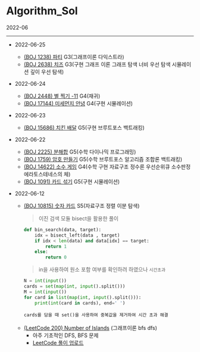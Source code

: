 # Algorithm_Sol

2022-06
___

- 2022-06-25
    - [(BOJ 1238) 파티](https://github.com/minho511/algorithm_solution/blob/master/baekjoon_python/%5B1238%5D%20%ED%8C%8C%ED%8B%B0.py) G3(그래프이론 다익스트라)
    - [(BOJ 2638) 치즈](https://github.com/minho511/algorithm_solution/blob/master/baekjoon_python/%5B2638%5D%20%EC%B9%98%EC%A6%88.py) G3(구현 그래프 이론 그래프 탐색 너비 우선 탐색 시뮬레이션 깊이 우선 탐색)
- 2022-06-24
    - [(BOJ 2448) 별 찍기 -11](https://github.com/minho511/algorithm_solution/blob/master/baekjoon_python/%5B2448%5D%20%EB%B3%84%20%EC%B0%8D%EA%B8%B0%20-%2011.py) G4(재귀)
    - [(BOJ 17144) 미세먼지 안녕](https://github.com/minho511/algorithm_solution/blob/master/baekjoon_python/%5B17144%5D%20%EB%AF%B8%EC%84%B8%EB%A8%BC%EC%A7%80%20%EC%95%88%EB%85%95.py) G4(구현 시뮬레이션)
- 2022-06-23
    - [(BOJ 15686) 치킨 배달](https://github.com/minho511/algorithm_solution/blob/master/baekjoon_python/%5B15686%5D%20%EC%B9%98%ED%82%A8%EB%B0%B0%EB%8B%AC.py) G5(구현 브루트포스 백트래킹)  


- 2022-06-22
    - [(BOJ 2225) 분해합](https://github.com/minho511/algorithm_solution/blob/master/baekjoon_python/%5B2225%5D%20%ED%95%A9%EB%B6%84%ED%95%B4.py) G5(수학 다이나믹 프로그래밍)
    - [(BOJ 1759) 암호 만들기](https://github.com/minho511/algorithm_solution/blob/master/baekjoon_python/%5B1759%5D%20%EC%95%94%ED%98%B8%20%EB%A7%8C%EB%93%A4%EA%B8%B0.py) G5(수학 브루트포스 알고리즘 조합론 백트래킹)
    - [(BOJ 14622) 소수 게임](https://github.com/minho511/algorithm_solution/blob/master/baekjoon_python/%5B14622%5D%20%EC%86%8C%EC%88%98%20%EA%B2%8C%EC%9E%84.py) G4(수학 구현 자료구조 정수론 우선순위큐 소수판정 에라토스테네스의 체)  
    - [(BOJ 1091) 카드 섞기](https://github.com/minho511/algorithm_solution/blob/master/baekjoon_python/%5B1091%5D%EC%B9%B4%EB%93%9C%20%EC%84%9E%EA%B8%B0.py) G5(구현 시뮬레이션)


    
- 2022-06-12
    - [(BOJ 10815) 숫자 카드](https://github.com/minho511/algorithm_solution/blob/master/baekjoon_python/%5B10815%5D%20%EC%88%AB%EC%9E%90%20%EC%B9%B4%EB%93%9C.py) S5(자료구조 정렬 이분 탐색)
        > 이진 검색 모듈 bisect을 활용한 풀이
        ```python
        def bin_search(data, target):
            idx = bisect_left(data , target)
            if idx < len(data) and data[idx] == target:
                return 1
            else:
                return 0
        ```
        > in을 사용하여 원소 포함 여부를 확인하려 하였으나 `시간초과`
        ```python
        N = int(input())
        cards = set(map(int, input().split()))
        M = int(input())
        for card in list(map(int, input().split())):
            print(int(card in cards), end=' ')
        ```
        `cards를 담을 때 set()을 사용하여 중복값을 제거하여 시간 초과 해결`

    </br>

    - [(LeetCode 200) Number of Islands](https://leetcode.com/problems/number-of-islands/) (그래프이론 bfs dfs)
        - 아주 기초적인 DFS, BFS 문제
        - [LeetCode 풀이 업로드](https://github.com/minho511/algorithm_solution/blob/master/leetcode/200_Number%20of%20Islands.ipynb)
